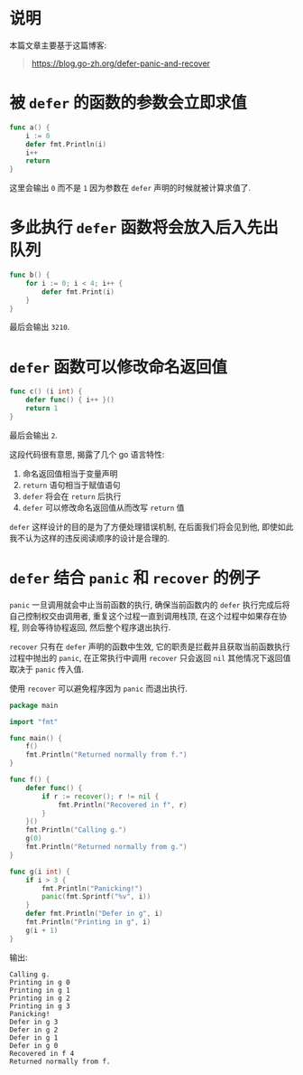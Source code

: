 # 说明

本篇文章主要基于这篇博客:

> https://blog.go-zh.org/defer-panic-and-recover

# 被 `defer` 的函数的参数会立即求值

```go
func a() {
    i := 0
    defer fmt.Println(i)
    i++
    return
}
```

这里会输出 `0` 而不是 `1` 因为参数在 `defer` 声明的时候就被计算求值了.

# 多此执行 `defer` 函数将会放入后入先出队列

```go
func b() {
    for i := 0; i < 4; i++ {
        defer fmt.Print(i)
    }
}
```

最后会输出 `3210`.

# `defer` 函数可以修改命名返回值

```go
func c() (i int) {
    defer func() { i++ }()
    return 1
}
```

最后会输出 `2`.

这段代码很有意思, 揭露了几个 go 语言特性:

1. 命名返回值相当于变量声明
2. `return` 语句相当于赋值语句
3. `defer` 将会在 `return` 后执行
4. `defer` 可以修改命名返回值从而改写 `return` 值

`defer` 这样设计的目的是为了方便处理错误机制, 在后面我们将会见到他, 即使如此我不认为这样的违反阅读顺序的设计是合理的.

# `defer` 结合 `panic` 和 `recover` 的例子

`panic` 一旦调用就会中止当前函数的执行, 确保当前函数内的 `defer` 执行完成后将自己控制权交由调用者, 重复这个过程一直到调用栈顶, 在这个过程中如果存在协程, 则会等待协程返回, 然后整个程序退出执行.

`recover` 只有在 `defer` 声明的函数中生效, 它的职责是拦截并且获取当前函数执行过程中抛出的 `panic`, 在正常执行中调用 `recover` 只会返回 `nil` 其他情况下返回值取决于 `panic` 传入值.

使用 `recover` 可以避免程序因为 `panic` 而退出执行.

```go
package main

import "fmt"

func main() {
	f()
	fmt.Println("Returned normally from f.")
}

func f() {
	defer func() {
		if r := recover(); r != nil {
			fmt.Println("Recovered in f", r)
		}
	}()
	fmt.Println("Calling g.")
	g(0)
	fmt.Println("Returned normally from g.")
}

func g(i int) {
	if i > 3 {
		fmt.Println("Panicking!")
		panic(fmt.Sprintf("%v", i))
	}
	defer fmt.Println("Defer in g", i)
	fmt.Println("Printing in g", i)
	g(i + 1)
}
```

输出:

```
Calling g.
Printing in g 0
Printing in g 1
Printing in g 2
Printing in g 3
Panicking!
Defer in g 3
Defer in g 2
Defer in g 1
Defer in g 0
Recovered in f 4
Returned normally from f.
```